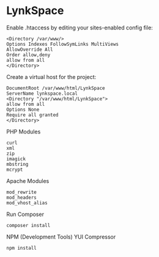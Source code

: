 # LynkSpace

Enable .htaccess by editing your sites-enabled config file:

```
<Directory /var/www/>
Options Indexes FollowSymLinks MultiViews
AllowOverride All
Order allow,deny
allow from all
</Directory>
 ```
 Create a virtual host for the project:
 ```
DocumentRoot /var/www/html/LynkSpace
ServerName lynkspace.local
<Directory "/var/www/html/LynkSpace">
allow from all
Options None
Require all granted
</Directory>
 ```
 PHP Modules
```
curl
xml
zip
imagick
mbstring
mcrypt
```
 Apache Modules
```
mod_rewrite
mod_headers
mod_vhost_alias
```

Run Composer
```
composer install
```
NPM (Development Tools)
YUI Compressor
```
npm install
```